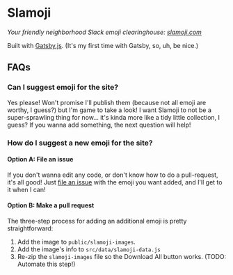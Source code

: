 # Slamoji

_Your friendly neighborhood Slack emoji clearinghouse: [slamoji.com](http://slamoji.com)_

Built with [Gatsby.js](https://www.gatsbyjs.org). (It's my first time with Gatsby, so, uh, be nice.)

## FAQs

### Can I suggest emoji for the site?

Yes please! Won't promise I'll publish them (because not all emoji are worthy, I guess?) but I'm game to take a look! I want Slamoji to not be a super-sprawling thing for now... it's kinda more like a tidy little collection, I guess? If you wanna add something, the next question will help!

### How do I suggest a new emoji for the site?

#### Option A: File an issue

If you don't wanna edit any code, or don't know how to do a pull-request, it's all good! Just [file an issue](https://github.com/bryanjclark/slamoji/issues) with the emoji you want added, and I'll get to it when I can!

#### Option B: Make a pull request

The three-step process for adding an additional emoji is pretty straightforward:

1. Add the image to `public/slamoji-images`.
2. Add the image's info to `src/data/slamoji-data.js`
3. Re-zip the `slamoji-images` file so the Download All button works. (TODO: Automate this step!)
